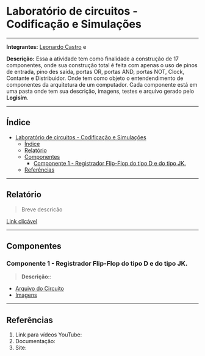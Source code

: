 # Laboratório de circuitos - Codificação e Simulações

---

**Integrantes:** [Leonardo Castro](https://github.com/thetwelvedev) e 

**Descrição:** Essa a atividade tem como finalidade a construção de 17 componentes, onde sua construção total é feita com apenas o uso de pinos de entrada, pino des saída, portas OR, portas AND, portas NOT, Clock, Contante e Distribuidor. Onde tem como objeto o entendendimento de componentes da arquitetura de um computador. Cada componente está em uma pasta onde tem sua descrição, imagens, testes e arquivo gerado pelo **Logisim**.

---

## Índice
- [Laboratório de circuitos - Codificação e Simulações](#laboratório-de-circuitos---codificação-e-simulações)
  - [Índice](#índice)
  - [Relatório](#relatório)
  - [Componentes](#componentes)
    - [Componente 1 - Registrador Flip-Flop do tipo D e do tipo JK.](#componente-1---registrador-flip-flop-do-tipo-d-e-do-tipo-jk)
  - [Referências](#referências)

---
## Relatório
> Breve descricão

[Link clicável]()

---

## Componentes

### Componente 1 - Registrador Flip-Flop do tipo D e do tipo JK. 
> **Descrição:**:
- [Arquivo do Circuito](./Componente%201/)
- [Imagens]()<!--URL DA PASTA NO GITHUB-->
<!-- Fazer para cada circuito-->

---

## Referências
1. Link para vídeos YouTube: 
2. Documentação: 
3. Site: 